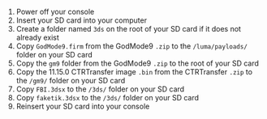 1. Power off your console
1. Insert your SD card into your computer
1. Create a folder named `3ds` on the root of your SD card if it does not already exist
1. Copy `GodMode9.firm` from the GodMode9 `.zip` to the `/luma/payloads/` folder on your SD card
1. Copy the `gm9` folder from the GodMode9 `.zip` to the root of your SD card
1. Copy the 11.15.0 CTRTransfer image `.bin` from the CTRTransfer `.zip` to the `/gm9/` folder on your SD card
1. Copy `FBI.3dsx` to the `/3ds/` folder on your SD card
1. Copy `faketik.3dsx` to the `/3ds/` folder on your SD card
1. Reinsert your SD card into your console
